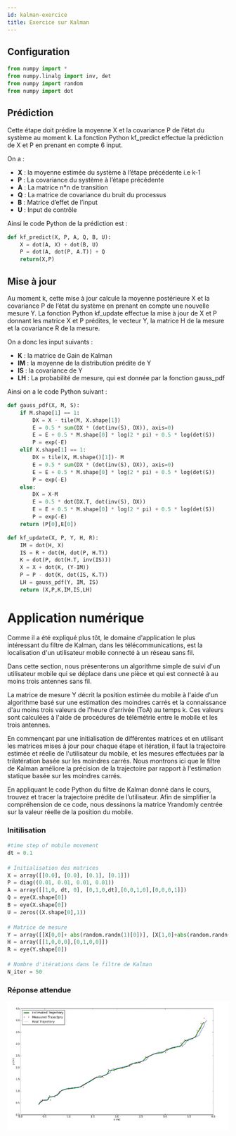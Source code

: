 ```yaml
---
id: kalman-exercice
title: Exercice sur Kalman
---
```

## Configuration

```python
from numpy import *
from numpy.linalg import inv, det
from numpy import random
from numpy import dot
```

## Prédiction

Cette étape doit prédire la moyenne X et la covariance P de l’état du système au moment k.
La fonction Python kf_predict effectue la prédiction de X et P en prenant en compte 6 input.

On a :

- **X** : la moyenne estimée du système à l’étape précédente i.e k-1
- **P** : La covariance du système à l’étape précédente
- **A** : La matrice n*n de transition
- **Q** : La matrice de covariance du bruit du processus
- **B** : Matrice d’effet de l’input
- **U** : Input de contrôle

Ainsi le code Python de la prédiction est :

```python
def kf_predict(X, P, A, Q, B, U):
    X = dot(A, X) + dot(B, U)
    P = dot(A, dot(P, A.T)) + Q
    return(X,P)
```

## Mise à jour

Au moment k, cette mise à jour calcule la moyenne postérieure X et la covariance P de l’état du système en prenant en compte une nouvelle mesure Y. La fonction Python kf_update effectue la mise à jour de X et P donnant les matrice X et P prédites, le vecteur Y, la matrice H de la mesure et la covariance R de la mesure. 

On a donc les input suivants :
- **K** : la matrice de Gain de Kalman
- **IM** : la moyenne de la distribution prédite de Y
- **IS** : la covariance de Y
- **LH** : La probabilité de mesure, qui est donnée par la fonction gauss_pdf

Ainsi on a le code Python suivant :

```python
def gauss_pdf(X, M, S):
    if M.shape[1] == 1:
        DX = X - tile(M, X.shape[1])
        E = 0.5 * sum(DX * (dot(inv(S), DX)), axis=0)
        E = E + 0.5 * M.shape[0] * log(2 * pi) + 0.5 * log(det(S))
        P = exp(-E)
    elif X.shape[1] == 1:
        DX = tile(X, M.shape()[1])- M
        E = 0.5 * sum(DX * (dot(inv(S), DX)), axis=0)
        E = E + 0.5 * M.shape[0] * log(2 * pi) + 0.5 * log(det(S))
        P = exp(-E)
    else:
        DX = X-M
        E = 0.5 * dot(DX.T, dot(inv(S), DX))
        E = E + 0.5 * M.shape[0] * log(2 * pi) + 0.5 * log(det(S))
        P = exp(-E)
    return (P[0],E[0]) 
```

```python
def kf_update(X, P, Y, H, R):
    IM = dot(H, X)
    IS = R + dot(H, dot(P, H.T))
    K = dot(P, dot(H.T, inv(IS)))
    X = X + dot(K, (Y-IM))
    P = P - dot(K, dot(IS, K.T))
    LH = gauss_pdf(Y, IM, IS)
    return (X,P,K,IM,IS,LH)
```

# Application numérique

Comme il a été expliqué plus tôt, le domaine d'application le plus intéressant du filtre de Kalman, dans les télécommunications, est la localisation d'un utilisateur mobile connecté à un réseau sans fil. 

Dans cette section, nous présenterons un algorithme simple de suivi d'un utilisateur mobile qui se déplace dans une pièce et qui est connecté à au moins trois antennes sans fil.   

La matrice de mesure Y décrit la position estimée du mobile à l'aide d'un algorithme basé sur une estimation des moindres carrés et la connaissance d'au moins trois valeurs de l'heure d'arrivée (ToA) au temps k. Ces valeurs sont calculées à l'aide de procédures de télémétrie entre le mobile et les trois antennes.  

En commençant par une initialisation de différentes matrices et en utilisant les matrices mises à jour pour chaque étape et itération, il faut la trajectoire estimée et réelle de l'utilisateur du mobile, et les mesures effectuées par la trilatération basée sur les moindres carrés. Nous montrons ici que le filtre de Kalman améliore la précision de la trajectoire par rapport à l'estimation statique basée sur les moindres carrés.  

En appliquant le code Python du filtre de Kalman donné dans le cours, trouvez et tracer la trajectoire prédite de l’utilisateur.  Afin de simplifier la compréhension de ce code, nous dessinons la matrice Yrandomly centrée sur la valeur réelle de la position du mobile.

### Initilisation

```python
#time step of mobile movement
dt = 0.1 

# Initialisation des matrices 
X = array([[0.0], [0.0], [0.1], [0.1]])
P = diag((0.01, 0.01, 0.01, 0.01))
A = array([[1,0, dt, 0], [0,1,0,dt],[0,0,1,0],[0,0,0,1]])
Q = eye(X.shape[0])
B = eye(X.shape[0])
U = zeros((X.shape[0],1))

# Matrice de mesure 
Y = array([[X[0,0]+ abs(random.randn(1)[0])], [X[1,0]+abs(random.randn(1)[0])]])
H = array([[1,0,0,0],[0,1,0,0]])
R = eye(Y.shape[0])

# Nombre d'itérations dans le filtre de Kalman 
N_iter = 50
```

### Réponse attendue

![](assets/kalman/graph.png)